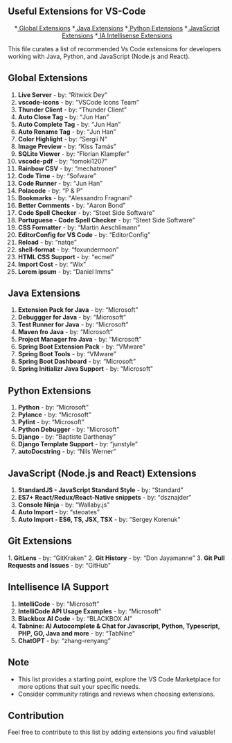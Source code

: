 ## Useful Extensions for VS-Code

<p align="center">
*<a href="globalExtensions"> Global Extensions</a>
*<a href="javaExtensions"> Java Extensions</a>
*<a href="pythonExtensions"> Python Extensions</a>
*<a href="javaScriptExtensions"> JavaScript Extensions</a>
*<a href="iaSupport"> IA Intellisense Extensions</a>
</p>

This file curates a list of recommended Vs Code extensions for developers working with Java, Python, and JavaScript (Node.js and React).

<h2 id="globalExtensions"> Global Extensions </h2>

1. <strong>Live Server</strong> - by: <q>Ritwick Dey</q>
2. <strong>vscode-icons</strong> - by: <q>VSCode Icons Team</q>
6. <strong>Thunder Client</strong> - by: <q>Thunder Client</q>
7. <strong>Auto Close Tag</strong> - by: <q>Jun Han</q>
8. <strong>Auto Complete Tag</strong> - by: <q>Jun Han</q>
9. <strong>Auto Rename Tag</strong> - by: <q>Jun Han</q>
9. <strong>Color Highlight</strong> - by: <q>Sergii N</q>
9. <strong>Image Preview</strong> - by: <q>Kiss Tamás</q>
10. <strong>SQLite Viewer</strong> - by: <q>Florian Klampfer</q>
11. <strong>vscode-pdf</strong> - by: <q>tomoki1207</q>
12. <strong>Rainbow CSV</strong> - by: <q>mechatroner</q>
13. <strong>Code Time</strong> - by: <q>Sofware</q>
14. <strong>Code Runner</strong> - by: <q>Jun Han</q>
15. <strong>Polacode</strong> - by: <q>P & P</q>
17. <strong>Bookmarks</strong> - by: <q>Alessandro Fragnani</q>
18. <strong>Better Comments</strong> - by: <q>Aaron Bond</q>
19. <strong>Code Spell Checker</strong> - by: <q>Steet Side Software</q>
20. <strong>Portuguese - Code Spell Checker</strong> - by: <q>Steet Side Software</q>
21. <strong>CSS Formatter</strong> - by: <q>Martin Aeschlimann</q>
22. <strong>EditorConfig for VS Code</strong> - by: <q>EditorConfig</q>
23. <strong>Reload</strong> - by: <q>natqe</q>
24. <strong>shell-format</strong> - by: <q>foxundermoon</q>
25. <strong>HTML CSS Support</strong> - by: <q>ecmel</q>
26. <strong>Import Cost</strong> - by: <q>Wix</q>
27. <strong>Lorem ipsum</strong> - by: <q>Daniel Imms</q>


<h2 id="javaExtensions"> Java Extensions </h2>

1. <strong>Extension Pack for Java</strong> - by: <q>Microsoft</q>
2. <strong>Debuggger for Java</strong> - by: <q>Microsoft</q>
3. <strong>Test Runner for Java</strong> - by: <q>Microsoft</q>
4. <strong>Maven fro Java</strong> - by: <q>Microsoft</q>
5. <strong>Project Manager fro Java</strong> - by: <q>Microsoft</q>
6. <strong>Spring Boot Extension Pack</strong> - by: <q>VMware</q>
7. <strong>Spring Boot Tools</strong> - by: <q>VMware</q>
8. <strong>Spring Boot Dashboard</strong> - by: <q>Microsoft</q>
9. <strong>Spring Initializr Java Support</strong> - by: <q>Microsoft</q>

   
<h2 id="pythonExtensions"> Python Extensions </h2>

1. <strong>Python</strong> - by: <q>Microsoft</q>
2. <strong>Pylance</strong> - by: <q>Microsoft</q>
2. <strong>Pylint</strong> - by: <q>Microsoft</q>
3. <strong>Python Debugger</strong> - by: <q>Microsoft</q>
4. <strong>Django</strong> - by: <q>Baptiste Darthenay</q>
5. <strong>Django Template Support</strong> - by: <q>junstyle</q>
6. <strong>autoDocstring</strong> - by: <q>Nils Werner</q>


<h2 id="javaScriptExtensions"> JavaScript (Node.js and React) Extensions </h2>

1. <strong>StandardJS - JavaScript Standard Style</strong> - by: <q>Standard</q>
2. <strong>ES7+ React/Redux/React-Native snippets</strong> - by: <q>dsznajder</q>
3. <strong>Console Ninja </strong> - by: <q>Wallaby.js</q>
4. <strong>Auto Import </strong> - by: <q>steoates</q>
5. <strong>Auto Import - ES6, TS, JSX, TSX</strong> - by: <q>Sergey Korenuk</q>

<h2 id="pythonExtensions"> Git Extensions </h2>
1. <strong>GitLens</strong> - by: <q>GitKraken</q>
2. <strong>Git History</strong> - by: <q>Don Jayamanne</q>
3. <strong>Git Pull Requests and Issues</strong> - by: <q>GitHub</q>


<h2 id="iaSupport">Intellisence IA Support</h2>

1. <strong>IntelliCode</strong> - by: <q>Microsoft</q>
2. <strong>IntelliCode API Usage Examples</strong> - by: <q>Microsoft</q>
3. <strong>Blackbox AI Code</strong> - by: <q>BLACKBOX AI</q>
4. <strong>Tabnine: AI Autocomplete & Chat for Javascript, Python, Typescript, PHP, GO, Java and more</strong> - by: <q>TabNine</q>
5. <strong>ChatGPT</strong> - by: <q>zhang-renyang</q>


<h2 id="note"> Note </h2>

* This list provides a starting point,  explore the VS Code Marketplace for more options that suit your specific needs.
* Consider community ratings and reviews when choosing extensions.


<h2 id="contribution"> Contribution </h2>

Feel free to contribute to this list by adding extensions you find valuable! 
